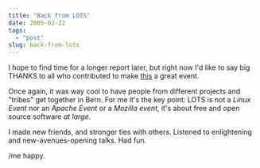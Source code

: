 ```yaml
---
title: "Back from LOTS"
date: 2005-02-22
tags: 
  - "post"
slug: back-from-lots
---
```


I hope to find time for a longer report later, but right now I'd like to say big THANKS to all who contributed to make [this](http://www.lots.ch) a great event.

Once again, it was way cool to have people from different projects and "tribes" get together in Bern. For me it's the key point: LOTS is not a _Linux Event_ nor an _Apache Event_ or a _Mozilla event_, it's about free and open source software _at large_.

I made new friends, and stronger ties with others. Listened to enlightening and new-avenues-opening talks. Had fun.

/me happy.
